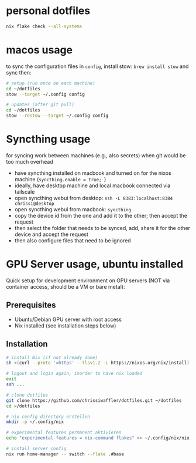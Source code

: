 # personal dotfiles

```bash
nix flake check --all-systems
```

# macos usage

to sync the configuration files in `config`, install stow: `brew install stow`
and sync then:

```bash
# setup (run once on each machine)
cd ~/dotfiles
stow --target ~/.config config

# updates (after git pull)
cd ~/dotfiles
stow --restow --target ~/.config config
```

# Syncthing usage

for syncing work between machines (e.g., also secrets) when git would be too much overhead

- have syncthing installed on macbook and turned on for the nixos machine (`syncthing.enable = true; `)
- ideally, have desktop machine and local macbook connected via tailscale
- open syncthing webui from desktop: `ssh -L 8383:localhost:8384 chrissi@desktop`
- open syncthing webui from macbook: `syncthing`
- copy the device id from the one and add it to the other; then accept the request
- then select the folder that needs to be synced, add, share it for the other device and accept the request
- then also configure files that need to be ignored

# GPU Server usage, ubuntu installed

Quick setup for development environment on GPU servers (NOT via container access, should be a VM or bare metal):

## Prerequisites

- Ubuntu/Debian GPU server with root access
- Nix installed (see installation steps below)

## Installation

```bash
# install Nix (if not already done)
sh <(curl --proto '=https' --tlsv1.2 -L https://nixos.org/nix/install) --daemon

# logout and login again, inorder to have nix loaded
exit
ssh ...

# clone dotfiles
git clone https://github.com/chrissiwaffler/dotfiles.git ~/dotfiles
cd ~/dotfiles

# nix config directory erstellen
mkdir -p ~/.config/nix

# experimental features permanent aktivieren
echo "experimental-features = nix-command flakes" >> ~/.config/nix/nix.conf

# install server config
nix run home-manager -- switch --flake .#base
```
